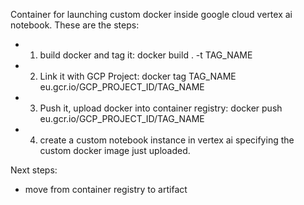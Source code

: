 Container for launching custom docker inside google cloud vertex ai notebook. These are the steps:
- 1) build docker and tag it: docker build . -t TAG_NAME
- 2) Link it with GCP Project: docker tag TAG_NAME eu.gcr.io/GCP_PROJECT_ID/TAG_NAME
- 3) Push it, upload docker into container registry: docker push eu.gcr.io/GCP_PROJECT_ID/TAG_NAME
- 4) create a custom notebook instance in vertex ai specifying the custom docker image just uploaded.

Next steps:
- move from container registry to artifact